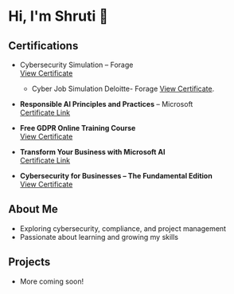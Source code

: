 # Hi, I'm Shruti 👋

## Certifications
- Cybersecurity Simulation – Forage  
  [View Certificate](https://drive.google.com/file/d/1PUX_jeCCfcDtMxz6xbznsqo5VyB0E30U/view?usp=drivesdk)

  - Cyber Job Simulation Deloitte- Forage
    [View Certificate](https://drive.google.com/file/d/1Cbmk_G2MF5Y_-2nWqQi3torLoqswLc6R/view?usp=drivesdk).

- **Responsible AI Principles and Practices** – Microsoft  
  [Certificate Link](https://learn.microsoft.com/api/achievements/share/en-us/shrutigotsurve-6819/JUPUJWAT?sharingId=5E874EA11D01D09E)

- **Free GDPR Online Training Course**  
  [View Certificate](https://drive.google.com/file/d/1L4Y9vcvWK0mo9u6mTMNjQcWl5MZppvJa/view?usp=drive_link)

- **Transform Your Business with Microsoft AI**  
  [Certificate Link](https://learn.microsoft.com/api/achievements/share/en-us/shrutigotsurve-6819/NVUMZE5F?sharingId=5E874EA11D01D09E)

- **Cybersecurity for Businesses – The Fundamental Edition**  
  [View Certificate](https://drive.google.com/file/d/18IxvrwvZg5X2UlMkZqRBYzYeOWyUwwE9/view?usp=drive_link)


## About Me
- Exploring cybersecurity, compliance, and project management  
- Passionate about learning and growing my skills  

## Projects
- More coming soon!

